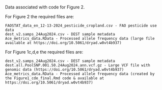 Data associated with code for Figure 2.

For Figure 2 the required files are:

    FAOSTAT_data_en_12-13-2024_pesticide_cropland.csv - FAO pesticide use data
    dest_v2.samps_24Aug2024.csv - DEST sample metadata
    Ace_metrics_data.RData - Processed allele frequency data (large file available at https://doi.org/10.5061/dryad.w0vt4b937)

For Figure 1c,d,e the required files are:

    dest_v2.samps_24Aug2024.csv - DEST sample metadata
    dest.all.PoolSNP.001.50.24Aug2024.ann.vcf.gz - Large VCF file with genomic data (https://doi.org/10.5061/dryad.w0vt4b937)
    Ace_metrics_data.RData - Processed allele frequency data (created by the Figure1_cde_final.Rmd code & available at https://doi.org/10.5061/dryad.w0vt4b937)


